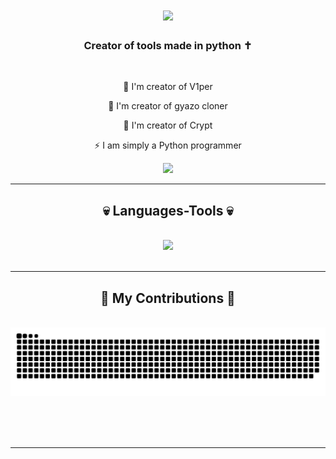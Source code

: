 <img align="right" src="" />

<h1 align="center">
    <img src="https://cdn.discordapp.com/attachments/1193361388274454551/1230432187086798943/a_f1e56ebf6f7aa3ecc28c4d590decdc08.gif?ex=66334c45&is=6620d745&hm=7073a78584e6b8656a4a1760382fb57c1e1c718c525e818a2b55c208a90ae0ca&" />
</h1>

<h3 align="center">Creator of tools made in python ✝︎</h3>

<br/>

<div align="center">
 
 🐍 I'm creator of V1per
 
  👹 I'm creator of gyazo cloner

💉 I'm creator of Crypt

⚡ I am simply a Python programmer

 </div>
 
<div align="center"> 
  <a href="https://discord.gg/dJRYyKzC">
    <img src="https://img.shields.io/badge/Discord-333333?style=for-the-badge&logo=discord&logoColor=black" />
  </a>
</div>

 <hr/>
 
<h2 align="center">💀 Languages-Tools 💀</h2>
<br/>
<div align="center">
    <img src="https://skillicons.dev/icons?i=python" />
</div>

<br/>
<hr/>

<div align="center">
  <h2>🐍 My Contributions 🐍</h2>
  <br>
  <img alt="snake eating my contributions" src="https://raw.githubusercontent.com/salesp07/salesp07/output/github-contribution-grid-snake.svg" />
  
  <br/><br/><br/>
</div>

<hr/>

